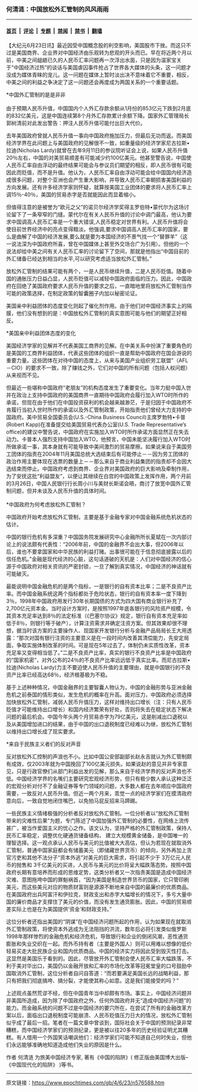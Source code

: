 ### 何清涟：中国放松外汇管制的风风雨雨

---

#### [首页](../../../..?n576588) &nbsp;|&nbsp; [评论](../../../../../epoch-comment?n576588) &nbsp;|&nbsp; [专题](../../../../../epoch-special?n576588) &nbsp;|&nbsp; [禁闻](../../../../../epoch-news?n576588) &nbsp;|&nbsp; [禁书](../../../../../books?n576588) &nbsp;|&nbsp; [翻墙](https://github.com/gfw-breaker/nogfw/blob/master/README.md?n576588)


<div class="post_content" id="artbody" itemprop="articleBody">
 <!-- article content begin -->
 <p>
  【大纪元6月23日讯】最近因受中国概念股的利空影响，美国股市下挫。而这只不过是美国商界、企业界对中国经济由乐观转为悲观的开头而已。早在将近两个月以前，中美之间龃龉已久的人民币汇率问题再一次浮出水面，只是因为温家宝关于“中国经济过热”的谈话与美国虐囚事件抢占了世界各大媒体的头条，这一问题才没成为媒体青睐的宠儿。这一问题在媒体上暂时淡出决不意味着它不重要，相反，中美之间的利益之争决定了这一问题还会再度成为两国关系的一个重要话题。
 </p>
 <p>
  *中国外汇管制的是是非非
  <br/>
  <br/>
  由于预期人民币升值，中国国内个人外汇存款余额从1月份的853亿元下跌到2月底的832亿美元，这是中国连续第8个月外汇存款累计余额下降。国家外汇管理局长郭树清前对此发出警告：押注人民币升值可能付出巨大代价。
 </p>
 <p>
  去年美国政府曾就人民币升值一事向中国政府施加压力，但最后无功而返。而美国经济学界在此问题上与美国政府的见解很不一致，如重量级的经济学家尼古拉斯•拉迪(Nicholas Lardy)就曾在去年9月11日的参议院听证会上说，如果人民币升值20％左右，中国的对美贸易顺差有可能减少约100亿美元。他甚至警告说，中国使人民币汇率自由浮动的最终结果可能会与参议员们期望的相反，即人民币很有可能因此而贬值，而不是升值。他认为，人民币汇率自由浮动可能会给中国国内经济造成很多问题，对整个亚洲也会产生重大影响，并导致人民币汇率朝损害美国利益的方向发展。还有许多经济学家则怀疑，就算按美国工业团体的要求将人民币汇率上调15％-40％，美国的贸易赤字是否就能因此而显着缩小。
 </p>
 <p>
  但值得注意的是被誉为“欧元之父”的诺贝尔经济学奖得主罗伯特•蒙代尔为这场讨论留下了一条窄窄的门缝。蒙代尔在有关人民币升值的讨论中调门最高，他认为要求中国调高人民币汇率是一个重大错误,人民币稳定对世界有利。人民币升值将会使目前世界经济中的亮点变得黯淡。他强调,要求中国调高人民币汇率的国家，要么是曲解了中国的经济发展,要么就是要为本国经济的不景气找一个“替罪羊”（这一说法深为中国政府所喜，曾在中国媒体上甚至外交场合广为引用）。但他的一个说法却给中美之间有关人民币汇率的讨论留下了空间，那就是他指出“中国目前的外汇储备已经达到相当的水平,可以研究考虑适当放松外汇管制。”
 </p>
 <p>
  放松外汇管制的结果可能有两个，一是人民币继续升值，二是人民币贬值。随着中国的通胀压力日益凸显，人民币贬值可以减轻中国政府面临的压力。因此，中国政府在回绝了美国政府要求人民币升值的要求之后，一直暗地里将放松外汇管制当作可能的政策选择，在制定政策的智囊圈子内加以秘密论证。
 </p>
 <p>
  美国亲中利益团体的态度变化则起了催化剂作用。由于他们对中国经济事实上的隔膜，他们没有想到的是：中国放松外汇管制的真实意图可能与他们的期望正好相反。
 </p>
 <p>
  *美国亲中利益团体态度的变化
 </p>
 <p>
  美国经济学家的见解并不代表美国工商界的见解。在中美关系中扮演了重要角色的是美国的工商界利益团体，代表这些团体的组织一直是帮助中国政府在国会游说的重要力量。这些团体在对待中国的态度上，从来与美国产业组织劳工联盟”（AFL－CIO）的要求不一致，除了赚钱之外，它们对中国的所有问题（包括人权问题）从来视而不见。
 </p>
 <p>
  但最近一些堪称中国政府“老朋友”的机构态度发生了重要变化。当年力挺中国入世并在政治上支持中国政府的美国商界一直期待中国政府会履行加入WTO时所作的承诺，但现在由于他们在中国投资获利的机会越来越渺茫，于是归因于中国政府不肯履行当初入世时所作的承诺以及外汇管制政策，开始指责他们曾经大力支持的中国政府。美中贸易全国委员会(U.S.-China Business Council)主席罗勃特•卡普(Robert Kapp)在准备提交给美国贸易代表办公室(U.S. Trade Representative’s office)的建议中警告说，中国政府在实施加入WTO时所作承诺方面显然正在失去动力。卡普本人强烈支持中国加入WTO，他预言，中国未能坚决履行加入WTO时所做承诺一事，其本身就有可能导致中美间激烈的贸易摩擦。如果说来自于美国劳工团体的指责在2004年11月美国总统大选结束后有可能停止－－因为劳工团体的政治作用主要体现在选票的数量上－－那么来自于商业利益集团的指责却不会因大选结束而停止。中国政府考虑到商界、企业界对美国政府的巨大影响及牵制作用，为了安抚这批“利益盟友”，以便让其继续在白宫的中国政策上发挥作用，两个月前的3月26日，中国人民银行行长周小川与美财长斯诺会晤，商讨了放宽中国外汇管制问题，但并未谈及人民币升值的具体时间。
  <br/>
  <br/>
  *中国政府为何考虑放松外汇管制？
 </p>
 <p>
  中国政府开始考虑放松外汇管制，主要是基于金融专家对中国金融系统危机状态的估计。
 </p>
 <p>
  中国的银行危机有多深重？中国国务院发展研究中心金融所所长夏斌在一次内部讨论上的说法颇有代表性：“2006年前，中国的金融界不会出大事，但2006年以后，谁也不要拿国家和中华民族的利益打赌。出事很可能在于信息彻底披露以后的信任危机。”金融是现代经济的心脏，这句话道破的天机是：人们对中国经济的信心源于中国政府对相关资讯的严密封锁，一旦了解到真实情况，中国经济的神话就有可能破灭。
 </p>
 <p>
  最能说明中国金融危机的是两个指标，一是银行的自有资本比率；二是不良资产比率。而中国金融系统这两个指标都处于危险状态，银行的自有资本率一度下降到3％，1998年中国政府用发行30年长期国债的方式为四大国有商业银行补充了2,700亿元资本金。当时设计方案时，是按照1997年底各银行的风险资产规模，令其资本充足率达到8％的法定标准（《巴塞尔协议》规定，银行自有资本充足率如低于8％，则银行等于破产），计算注资需求并确定注资方案。但其效果却很不理想，据当时该方案的主要操作人、现国家开发银行分析与金融产品局局长王大用透露：“那次对国有银行注资的主要意义是在一段时间内改善其清偿能力，先安定局面，争取实施体制改革的时间。可是现在5年过去了，体制仍未实质性改革，资本充足率又变得相当低了。”二是不良资产比率，真实的银行不良资产比率是中国政府的“国家机密”，对外公布的24％的不良资产比率远远低于真实比率。而尼古拉斯•拉迪(Nicholas Lardy)力主不要迫使人民币升值的主要理由，就是中国银行的不良资产比率已经高达68％，经济根基极为不稳。
 </p>
 <p>
  基于上述种种情况，中国金融界的主要智囊人物认为，中国的金融形势与亚洲金融危机之前泰国的情形类似，发生危机的概率在升高。面对压力，中国政府必须选择加快放松外汇管制，减弱人民币升值压力，这样对维持出口增长（注：只有人民币贬值才可能维持出口增长）和国内经济繁荣有好处，否则将失去在稳定状态下解决问题的最后机会。中国今年头两个月贸易赤字为79亿美元，这是削减出口退税以及从美国增加进口的结果，由于中国的出口退税制度已经难以为继，放松外汇管制以维持出口增长成了现实要求。
 </p>
 <p>
  *来自于民族主义者们的反对声音
 </p>
 <p>
  反对放松外汇控制的声浪也不小。比如中国公安部副部长赵永吉就认为外汇管制颇有成效，仅2003年就为中国挽回了100亿美元损失。如果说赵的意见并非专家意见，只是行政官僚们从部门利益出发的见解，那么来自于经济学界的反对声浪也不低。中国经济学界的名嘴们主要研究宏观经济形势，但只有极少数人承认这种泛泛的宏观分析对付不了金融证券等专门领域的问题，大多数人都在去年顺应中国政府需要，一致反对人民币升值。但近一两个月来，乖觉一点的经济学家们在摸清政府意向后，一致自觉地闭住嘴巴，以免拍马屁反招来马蹄踢。
 </p>
 <p>
  一些民族主义情绪极强的分析者反对放松外汇管制。一位分析者以“放松外汇管制带来的灾难性后果”为题，专门陈述了中国加强外汇管制的必要性，在网络上流传甚广，被当作爱国主义的忧心之作。该文认为，坚持严格的外汇管制政策，保持人民币汇率稳定，调整优化硬通货储备结构， 建立大规模黄金储备，是中国唯一的理智选择。这一观点承认人民币与美元的比值被大大高估，但认为若现在就取消外汇管制，普通中国家庭都会有储蓄美元（即储藏世界货币）的倾向，另外再加上贪官污吏和其他不法分子“资本外逃”对美元的巨大需求，将引起不少于 3万亿元人民币的抛售和 3千亿美元的买进，人民币与美元的比价将呈大幅跌落态势。按照中国政府长期有意培养而形成的思维定势，这类分析者又一次指责美国是造成中国经济灾难、意图拖垮中国的罪魁祸首，“因为美国是制造世界货币的国家，它只管印刷美元，而这些美元对应的物质财富则是源源不断地来自中国的最廉价的优质商品。在美国政府出兵阿富汗和伊拉克，财政支出和赤字大幅增长的情况下，多亏大量中国的廉价商品才支撑住了美元的价值，而没有发生通货膨胀。因此，中国的贸易顺差实际上也是在为美国提供‘资金’和财政支持。”
 </p>
 <p>
  这位分析者还指出美国的“阴谋”在中国经济问题所起的作用，认为如果现在就取消外汇管制政策，将使资本外逃成为无法阻挡的洪流，数年后必将引发类似俄罗斯1998年那样惨烈的金融危机和经济危机，导致银行和企业的倒闭风潮，恶性通货膨胀和失业交织在一起。而外币持有者（主要是外国人）则可以用难以想像的低价轻易买走大批民族企业和国内优质商品。中国的经济实力将因此受到毁灭性打击。这显然是美国乐于看到的。因此，尽管放开外汇管制会使人民币汇率大幅跌落，不利于美对华出口，美国仍以金融开放和汇率的市场化改革等冠冕堂皇的口号鼓励中国取消外汇管制，这位分析者自问自答道：“而若要满足美国长远的战略利益，那只有把我们彻底搞垮、搞分裂，才能使其称心如意。这是我们能接受的吗？”
 </p>
 <p>
  上述观点虽然荒谬不经，但在中国青年当中却颇有市场。事实上，中国经济问题并非美国所造成，因为除了中国政府之外，任何外国政府并无“造成中国经济问题”的能力。而金融系统的问题不过是中国经济的要穴所在，在尝试了所有的金融改革方案以后，面临出口退税制度可能崩溃、人民币贬值压力日大的情况，放松外汇管制似乎成了最后一招。笔者在一篇文章中曾谈到，国际社会关于中国的预测纪录非常糟糕，而中国经济学家们的预测纪录，更是被以往20多年的历史经验证明尤其糟糕。有人借用一个外国笑话嘲讽他们：经济学家们可能不知道自己何时失业，但他们永远能够准确地知道造成他们失业的原因是什么。
 </p>
 <p>
  作者
  <ok href="https://www.epochtimes.com/gb/tag/%E4%BD%95%E6%B8%85%E6%B6%9F.html">
   何清涟
  </ok>
  为旅美中国经济专家, 著有《中国的陷阱》(
  <ok href="http://broadpressinc.com" target="_blank">
   修正版由美国博大出版–《中国现代化的陷阱》
  </ok>
  )等书。
  <font color="#ffffff">
   (http://www.dajiyuan.com)
  </font>
 </p>
 <!-- article content end -->
 <div id="below_article_ad">
 </div>
</div>


---

原文链接：https://www.epochtimes.com/gb/4/6/23/n576588.htm